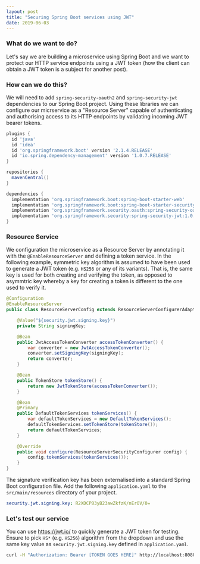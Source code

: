 ```yaml
---
layout: post
title: "Securing Spring Boot services using JWT"
date: 2019-06-03
---
```


### What do we want to do?
Let's say we are building a microservice using Spring Boot and we want to protect our HTTP service endpoints using a JWT token (how the client can obtain a JWT token is a subject for another post).

### How can we do this?
We will need to add `spring-security-oauth2` and `spring-security-jwt` dependencies to our Spring Boot project.
Using these libraries we can configure our micrservice as a "Resource Server" capable of authenticating and authorising access to its HTTP endpoints by validating incoming JWT bearer tokens.

```groovy
plugins {
  id 'java'
  id 'idea'
  id 'org.springframework.boot' version '2.1.4.RELEASE'
  id 'io.spring.dependency-management' version '1.0.7.RELEASE'
}

repositories {
  mavenCentral()
}

dependencies {
  implementation 'org.springframework.boot:spring-boot-starter-web'
  implementation 'org.springframework.boot:spring-boot-starter-security'
  implementation 'org.springframework.security.oauth:spring-security-oauth2:2.3.5.RELEASE'
  implementation 'org.springframework.security:spring-security-jwt:1.0.10.RELEASE'
}
```

### Resource Service
We configuration the microservice as a Resource Server by annotating it with the `@EnableResourceServer` and defining a token service.
In the following example, symmetric key algorithm is assumed to have been used to generate a JWT token (e.g. `HS256` or any of its variants).
That is, the same key is used for both creating and verifying the token, as opposed to asymmtric key whereby a key for creating a token is different to the one used to verify it.

```java
@Configuration
@EnableResourceServer
public class ResourceServerConfig extends ResourceServerConfigurerAdapter {

    @Value("${security.jwt.signing.key}")
    private String signingKey;

    @Bean
    public JwtAccessTokenConverter accessTokenConverter() {
        var converter = new JwtAccessTokenConverter();
        converter.setSigningKey(signingKey);
        return converter;
    }

    @Bean
    public TokenStore tokenStore() {
        return new JwtTokenStore(accessTokenConverter());
    }

    @Bean
    @Primary
    public DefaultTokenServices tokenServices() {
        var defaultTokenServices = new DefaultTokenServices();
        defaultTokenServices.setTokenStore(tokenStore());
        return defaultTokenServices;
    }

    @Override
    public void configure(ResourceServerSecurityConfigurer config) {
        config.tokenServices(tokenServices());
    }
}
```

The signature verification key has been externalised into a standard Spring Boot configuration file.
Add the following `application.yaml` to the `src/main/resources` directory of your project.

```yaml
security.jwt.signing.key: R2XDCP83yB23awZkfzK/nErOV/0=
```

### Let's test our service
You can use https://jwt.io/ to quickly generate a JWT token for testing.
Ensure to pick `HS*` (e.g. `HS256`) algorithm from the dropdown and use the same key value as `security.jwt.signing.key` defined in `application.yaml`.

```sh
curl -H "Authorization: Bearer [TOKEN GOES HERE]" http://localhost:8080/[ENDPOINT]
```

